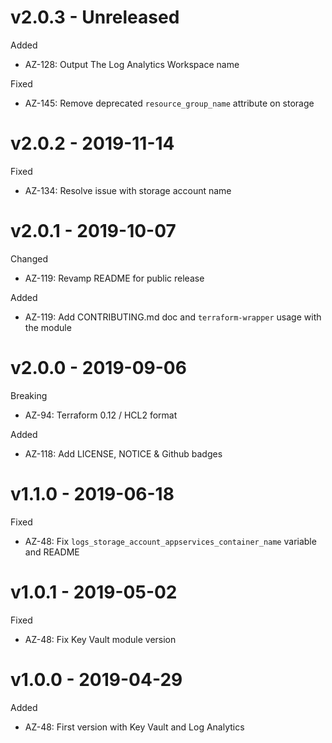 # v2.0.3 - Unreleased

Added
  * AZ-128: Output The Log Analytics Workspace name

Fixed
  * AZ-145: Remove deprecated `resource_group_name` attribute on storage

# v2.0.2 - 2019-11-14

Fixed
  * AZ-134: Resolve issue with storage account name

# v2.0.1 - 2019-10-07

Changed
  * AZ-119: Revamp README for public release

Added
  * AZ-119: Add CONTRIBUTING.md doc and `terraform-wrapper` usage with the module

# v2.0.0 - 2019-09-06

Breaking
  * AZ-94: Terraform 0.12 / HCL2 format

Added
  * AZ-118: Add LICENSE, NOTICE & Github badges

# v1.1.0 - 2019-06-18

Fixed
  * AZ-48: Fix `logs_storage_account_appservices_container_name` variable and README

# v1.0.1 - 2019-05-02

Fixed
  * AZ-48: Fix Key Vault module version

# v1.0.0 - 2019-04-29

Added
  * AZ-48: First version with Key Vault and Log Analytics

